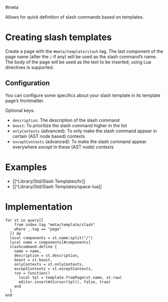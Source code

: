 #meta

Allows for quick definition of slash commands based on templates.

# Creating slash templates
Create a page with the `#meta/template/slash` tag. The last component of the page name (after the `/` if any) will be used as the slash command’s name. The body of the page will be used as the text to be inserted, using Lua directives is supported.

## Configuration
You can configure some specifics about your slash template in its template page’s frontmatter.

Optional keys:
* `description`: The description of the slash command
* `boost`: To prioritize the slash command higher in the list
* `onlyContexts` (advanced): To only make the slash command appear in certain (AST node based) contexts
* `exceptContexts` (advanced): To make the slash command appear everywhere _except_ in these (AST node) contexts

# Examples
* [[^Library/Std/Slash Templates/hr]]
* [[^Library/Std/Slash Templates/space-lua]]

# Implementation
```space-lua
for st in query[[
    from index.tag "meta/template/slash"
    where _.tag == "page"
  ]] do
  local components = st.name:split("/")
  local name = components[#components]
  slashcommand.define {
    name = name,
    description = st.description,
    boost = st.boost,
    onlyContexts = st.onlyContexts,
    exceptContexts = st.exceptContexts,
    run = function()
      local tpl = template.fromPage(st.name, st.raw)
      editor.insertAtCursor(tpl(), false, true)
    end
  }
end
```